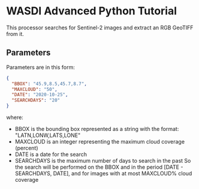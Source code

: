 # WASDI Advanced Python Tutorial

This processor searches for Sentinel-2 images and extract an RGB GeoTIFF from it.

## Parameters

Parameters are in this form:

```json
{
  "BBOX": "45.9,8.5,45.7,8.7",
  "MAXCLOUD": "50",
  "DATE": "2020-10-25",
  "SEARCHDAYS": "20"
}
```

where:
- BBOX is the bounding box represented as a string with the format: "LATN,LONW,LATS,LONE"
- MAXCLOUD is an integer representing the maximum cloud coverage (percent)
- DATE is a date for the search
- SEARCHDAYS is the maximum number of days to search in the past
So the search will be performed on the BBOX and in the period [DATE - SEARCHDAYS, DATE], and for images with at most MAXCLOUD% cloud coverage
